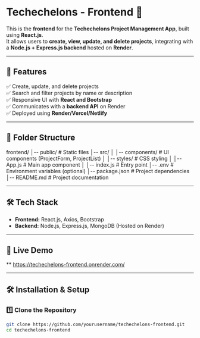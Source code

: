 # **Techechelons - Frontend** 🚀  

This is the **frontend** for the **Techechelons Project Management App**, built using **React.js**.  
It allows users to **create, view, update, and delete projects**, integrating with a **Node.js + Express.js backend** hosted on **Render**.

---

## **📌 Features**
✅ Create, update, and delete projects  
✅ Search and filter projects by name or description  
✅ Responsive UI with **React and Bootstrap**  
✅ Communicates with a **backend API** on Render  
✅ Deployed using **Render/Vercel/Netlify**  

---

## **📂 Folder Structure**
frontend/ │-- public/ # Static files │-- src/ │ │-- components/ # UI components (ProjectForm, ProjectList) │ │-- styles/ # CSS styling │ │-- App.js # Main app component │ │-- index.js # Entry point │-- .env # Environment variables (optional) │-- package.json # Project dependencies │-- README.md # Project documentation


---

## **🛠️ Tech Stack**
- **Frontend:** React.js, Axios, Bootstrap  
- **Backend:** Node.js, Express.js, MongoDB (Hosted on Render) 

---

## **🚀 Live Demo**  
** https://techechelons-frontend.onrender.com/  


---

## **🛠️ Installation & Setup**
### **1️⃣ Clone the Repository**
```sh
git clone https://github.com/yourusername/techechelons-frontend.git
cd techechelons-frontend


